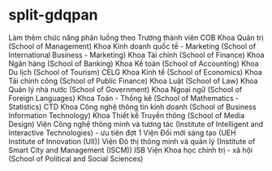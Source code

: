 # split-gdqpan

Làm thêm chức năng phân luồng theo Trường thành viên
COB
  Khoa Quản trị (School of Management)
  Khoa Kinh doanh quốc tế - Marketing (School of International Business - Marketing)
  Khoa Tài chính (School of Finance)
  Khoa Ngân hàng (School of Banking)
  Khoa Kế toán (School of Accounting)
  Khoa Du lịch (School of Tourism)
CELG
  Khoa Kinh tế (School of Economics)
  Khoa Tài chính công (School of Public Finance)
  Khoa Luật (School of Law)
  Khoa Quản lý nhà nước (School of Government)
  Khoa Ngoại ngữ (School of Foreign Languages)
  Khoa Toán - Thống kê (School of Mathematics - Statistics)
CTD
  Khoa Công nghệ thông tin kinh doanh (School of Business Information Technology)
  Khoa Thiết kế Truyền thông (School of Media Design)
  Viện Công nghệ thông minh và tương tác (Institute of Intelligent and Interactive Technologies) - ưu tiên đợt 1
  Viện Đổi mới sáng tạo (UEH Institute of Innovation (UII))
  Viện Đô thị thông minh và quản lý (Institute of Smart City and Management (ISCM))
ISB
Viện Khoa học chính trị - xã hội (School of Political and Social Sciences)
